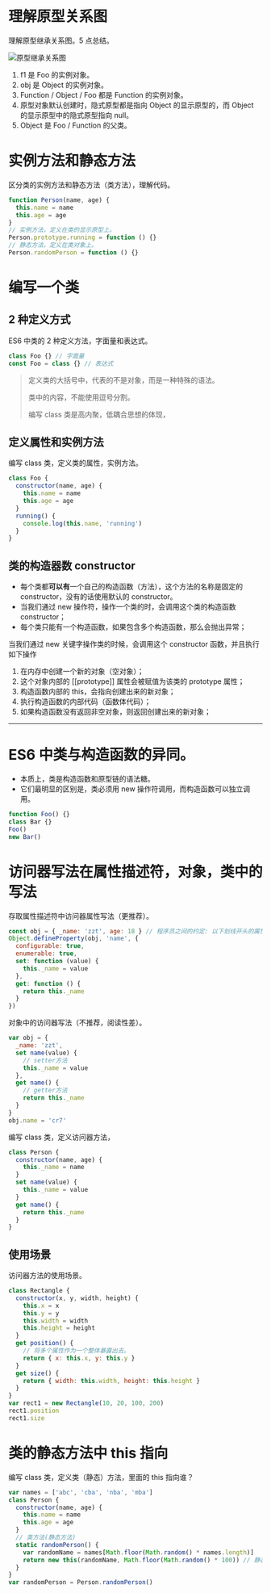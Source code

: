 # 理解原型关系图

理解原型继承关系图。5 点总结。

<img src="NodeAssets/原型继承关系图.jpg" alt="原型继承关系图" style="zoom:100%;" />

1. f1 是 Foo 的实例对象。
2. obj 是 Object 的实例对象。
3. Function / Object / Foo 都是 Function 的实例对象。
4. 原型对象默认创建时，隐式原型都是指向 Object 的显示原型的，而 Object 的显示原型中的隐式原型指向 null。
5. Object 是 Foo / Function 的父类。

# 实例方法和静态方法

区分类的实例方法和静态方法（类方法），理解代码。

```javascript
function Person(name, age) {
  this.name = name
  this.age = age
}
// 实例方法，定义在类的显示原型上。
Person.prototype.running = function () {}
// 静态方法，定义在类对象上。
Person.randomPerson = function () {}
```

# 编写一个类

## 2 种定义方式

ES6 中类的 2 种定义方法，字面量和表达式。

```javascript
class Foo {} // 字面量
const Foo = class {} // 表达式
```

> 定义类的大括号中，代表的不是对象，而是一种特殊的语法。
>
> 类中的内容，不能使用逗号分割。
>
> 编写 class 类是高内聚，低耦合思想的体现，

## 定义属性和实例方法

编写 class 类，定义类的属性，实例方法。

```javascript
class Foo {
  constructor(name, age) {
    this.name = name
    this.age = age
  }
  running() {
    console.log(this.name, 'running')
  }
}
```

## 类的构造器数 constructor

- 每个类都**可以有**一个自己的构造函数（方法），这个方法的名称是固定的 constructor，没有的话使用默认的 constructor。
- 当我们通过 new 操作符，操作一个类的时，会调用这个类的构造函数 constructor；
- 每个类只能有一个构造函数，如果包含多个构造函数，那么会抛出异常；

当我们通过 new 关键字操作类的时候，会调用这个 constructor 函数，并且执行如下操作

1. 在内存中创建一个新的对象（空对象）；
2. 这个对象内部的 [[prototype]] 属性会被赋值为该类的 prototype 属性；
3. 构造函数内部的 this，会指向创建出来的新对象；
4. 执行构造函数的内部代码（函数体代码）；
5. 如果构造函数没有返回非空对象，则返回创建出来的新对象；

---

# ES6 中类与构造函数的异同。

- 本质上，类是构造函数和原型链的语法糖。
- 它们最明显的区别是，类必须用 new 操作符调用，而构造函数可以独立调用。

```javascript
function Foo() {}
class Bar {}
Foo()
new Bar()
```

# 访问器写法在属性描述符，对象，类中的写法

存取属性描述符中访问器属性写法（更推荐）。

```javascript
const obj = { _name: 'zzt', age: 18 } // 程序员之间的约定: 以下划线开头的属性和方法, 不在外界访问
Object.defineProperty(obj, 'name', {
  configurable: true,
  enumerable: true,
  set: function (value) {
    this._name = value
  },
  get: function () {
    return this._name
  }
})
```

对象中的访问器写法（不推荐，阅读性差）。

```javascript
var obj = {
  _name: 'zzt',
  set name(value) {
    // setter方法
    this._name = value
  },
  get name() {
    // getter方法
    return this._name
  }
}
obj.name = 'cr7'
```

编写 class 类，定义访问器方法，

```javascript
class Person {
  constructor(name, age) {
    this._name = name
  }
  set name(value) {
    this._name = value
  }
  get name() {
    return this._name
  }
}
```

## 使用场景

访问器方法的使用场景。

```javascript
class Rectangle {
  constructor(x, y, width, height) {
    this.x = x
    this.y = y
    this.width = width
    this.height = height
  }
  get position() {
    // 将多个属性作为一个整体暴露出去。
    return { x: this.x, y: this.y }
  }
  get size() {
    return { width: this.width, height: this.height }
  }
}
var rect1 = new Rectangle(10, 20, 100, 200)
rect1.position
rect1.size
```

# 类的静态方法中 this 指向

编写 class 类，定义类（静态）方法，里面的 this 指向谁？

```javascript
var names = ['abc', 'cba', 'nba', 'mba']
class Person {
  constructor(name, age) {
    this.name = name
    this.age = age
  }
  // 类方法(静态方法)
  static randomPerson() {
    var randomName = names[Math.floor(Math.random() * names.length)]
    return new this(randomName, Math.floor(Math.random() * 100)) // 静态方法中 this 代表类，因为静态方法通常被类调用。
  }
}
var randomPerson = Person.randomPerson()
```
